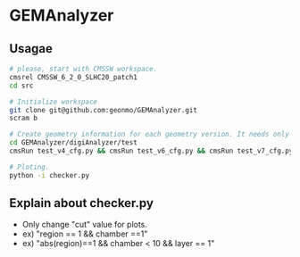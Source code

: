 GEMAnalyzer
===========

## Usagae 
``` bash
# please, start with CMSSW workspace.
cmsrel CMSSW_6_2_0_SLHC20_patch1
cd src

# Initialize workspace
git clone git@github.com:geonmo/GEMAnalyzer.git
scram b

# Create geometry information for each geometry version. It needs only 1 event.
cd GEMAnalyzer/digiAnalyzer/test
cmsRun test_v4_cfg.py && cmsRun test_v6_cfg.py && cmsRun test_v7_cfg.py

# Ploting.
python -i checker.py
```

## Explain about checker.py
- Only change "cut" value for plots.
 - ex) "region == 1 && chamber ==1"
 - ex) "abs(region)==1 && chamber < 10 && layer == 1"


